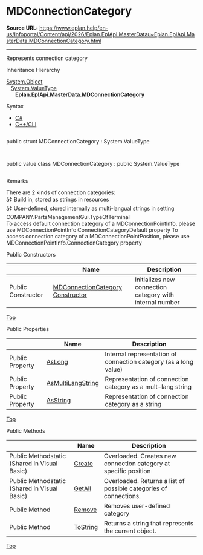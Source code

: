 # MDConnectionCategory

**Source URL:** https://www.eplan.help/en-us/Infoportal/Content/api/2026/Eplan.EplApi.MasterDatau~Eplan.EplApi.MasterData.MDConnectionCategory.html

---

Represents connection category

Inheritance Hierarchy

[System.Object](#)  
   [System.ValueType](#)  
      **Eplan.EplApi.MasterData.MDConnectionCategory**

Syntax

- [C#](#i-syntax-CS)
- [C++/CLI](#i-syntax-CPP2005)

```
```
public struct MDConnectionCategory : System.ValueType
```
```

```
```
public value class MDConnectionCategory : public System.ValueType
```
```

Remarks

There are 2 kinds of connection categories:  
â¢ Build in, stored as strings in resources  
â¢ User-defined, stored internally as multi-langual strings in setting COMPANY.PartsManagementGui.TypeOfTerminal  
To access default connection category of a MDConnectionPointInfo, please use MDConnectionPointInfo.ConnectionCategoryDefault property To access connection category of a MDConnectionPointPosition, please use MDConnectionPointInfo.ConnectionCategory property



Public Constructors

|  | Name | Description |
| --- | --- | --- |
| Public Constructor | [MDConnectionCategory Constructor](Eplan.EplApi.MasterDatau~Eplan.EplApi.MasterData.MDConnectionCategory~_ctor(Int32).html) | Initializes new connection category with internal number |

[Top](#top)



Public Properties

|  | Name | Description |
| --- | --- | --- |
| Public Property | [AsLong](Eplan.EplApi.MasterDatau~Eplan.EplApi.MasterData.MDConnectionCategory~AsLong.html) | Internal representation of connection category (as a long value) |
| Public Property | [AsMultiLangString](Eplan.EplApi.MasterDatau~Eplan.EplApi.MasterData.MDConnectionCategory~AsMultiLangString.html) | Representation of connection category as a mult-lang string |
| Public Property | [AsString](Eplan.EplApi.MasterDatau~Eplan.EplApi.MasterData.MDConnectionCategory~AsString.html) | Representation of connection category as a string |

[Top](#top)

Public Methods

|  | Name | Description |
| --- | --- | --- |
| Public Methodstatic (Shared in Visual Basic) | [Create](Eplan.EplApi.MasterDatau~Eplan.EplApi.MasterData.MDConnectionCategory~Create.html) | Overloaded. Creates new connection category at specific position |
| Public Methodstatic (Shared in Visual Basic) | [GetAll](Eplan.EplApi.MasterDatau~Eplan.EplApi.MasterData.MDConnectionCategory~GetAll.html) | Overloaded. Returns a list of possible categories of connections. |
| Public Method | [Remove](Eplan.EplApi.MasterDatau~Eplan.EplApi.MasterData.MDConnectionCategory~Remove.html) | Removes user-defined category |
| Public Method | [ToString](Eplan.EplApi.MasterDatau~Eplan.EplApi.MasterData.MDConnectionCategory~ToString.html) | Returns a string that represents the current object. |

[Top](#top)
